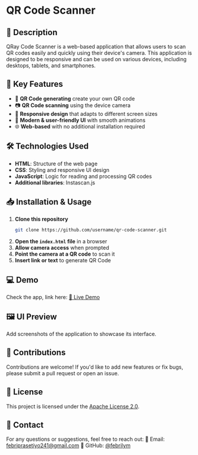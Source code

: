 # QR Code Scanner

## 📌 Description
QRay Code Scanner is a web-based application that allows users to scan QR codes easily and quickly using their device's camera. This application is designed to be responsive and can be used on various devices, including desktops, tablets, and smartphones.

## 🚀 Key Features
- 📝 **QR Code generating** create your own QR code
- 📷 **QR Code scanning** using the device camera
- 📱 **Responsive design** that adapts to different screen sizes
- 🎨 **Modern & user-friendly UI** with smooth animations
- 🌐 **Web-based** with no additional installation required

## 🛠️ Technologies Used
- **HTML**: Structure of the web page
- **CSS**: Styling and responsive UI design
- **JavaScript**: Logic for reading and processing QR codes
- **Additional libraries**: Instascan.js

## 📥 Installation & Usage
1. **Clone this repository**
   ```bash
   git clone https://github.com/username/qr-code-scanner.git
   ```
2. **Open the `index.html` file** in a browser
3. **Allow camera access** when prompted
4. **Point the camera at a QR code** to scan it
4. **Insert link or text** to generate QR Code

## 💻 Demo
Check the app, link here:
[🔗 Live Demo](https://qray-scanner.pages.dev/)

## 🖼️ UI Preview
Add screenshots of the application to showcase its interface.

## 🤝 Contributions
Contributions are welcome! If you'd like to add new features or fix bugs, please submit a pull request or open an issue.

## 📜 License
This project is licensed under the [Apache License 2.0](LICENSE).

## 📩 Contact
For any questions or suggestions, feel free to reach out:
📧 Email: febriprasetiyo241@gmail.com
🔗 GitHub: [@febrilym](https://github.com/febrilym/)
